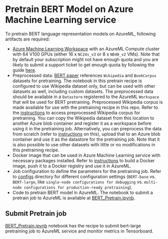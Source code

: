 # Pretrain BERT Model on Azure Machine Learning service
To pretrain BERT language representation models on AzureML, following artifacts are required:
- [Azure Machine Learning Workspace](https://docs.microsoft.com/en-us/azure/machine-learning/service/setup-create-workspace) with an AzureML Compute cluster with 64 V100 GPUs (either 16 x `NC24s_v3` or 8 x `ND40_v2` VMs). Note that by default your subscription might not have enough quota and you are likely to submit a support ticket to get enough quota by following the guide [here](https://docs.microsoft.com/en-us/azure/machine-learning/service/how-to-manage-quotas).
- Preprocessed data: [BERT paper](https://arxiv.org/pdf/1810.04805) references `Wikipedia` and `BookCorpus` datasets for pretraining. The notebook in this pretrain recipe is configured to use Wikipedia dataset only, but can be used with other datasets as well, including custom datasets.  The preprocessed data should be available in a `Datastore` registered to the AzureML `Workspace` that will be used for BERT pretraining. Preprocessed Wikipedia corpus is made available for use with the pretraining recipe in this repo. Refer to the [instructions](../docs/artifacts.md) to access preprocessed Wikipedia corpus for pretraining. You can copy the Wikipedia dataset from this location to another Azure blob container and register it as a workspace before using it in the pretraining job. Alternatively, you can preprocess the data from scratch (refer to [instructions](../docs/dataprep.md) on this), upload that to an Azure blob container and use it as the datastore for the pretraining job. Note that it is also possible to use other datasets with little or no modifications in this pretraining recipe. 
- Docker image that can be used in Azure Machine Learning service with necessary packages installed. Refer to [instructions](../docs/docker.md) to build a Docker image, push it to a Docker registry and use it in AzureML.
- Job configuration to define the parameters for the pretraining job. Refer to [configs](./configs/) directory for different configuration settings (`BERT-base` vs. `BERT-large`, like `single-node configurations for debugging` vs. `multi-node configurations for production-ready pretraining`).
- Code to pretrain BERT model in AzureML. The notebook to submit a pretrain job to AzureML is available at [BERT_Pretrain.ipynb](./PyTorch/notebooks/BERT_Pretrain.ipynb). 

## Submit Pretrain job
[BERT_Pretrain.ipynb](./PyTorch/notebooks/BERT_Pretrain.ipynb) notebook has the recipe to submit bert-large pretraining job to AzureML service and monitor metrics in Tensorboard.
